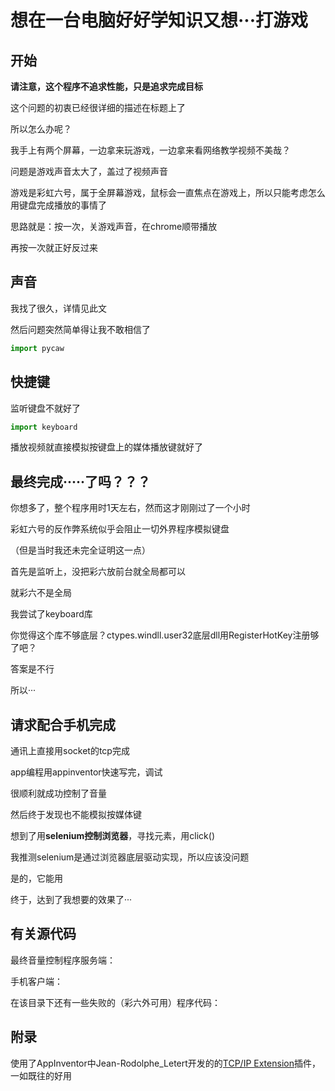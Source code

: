 # 想在一台电脑好好学知识又想···打游戏

## 开始

**请注意，这个程序不追求性能，只是追求完成目标**



这个问题的初衷已经很详细的描述在标题上了

所以怎么办呢？

我手上有两个屏幕，一边拿来玩游戏，一边拿来看网络教学视频不美哉？

问题是游戏声音太大了，盖过了视频声音

游戏是彩虹六号，属于全屏幕游戏，鼠标会一直焦点在游戏上，所以只能考虑怎么用键盘完成播放的事情了

思路就是：按一次，关游戏声音，在chrome顺带播放

再按一次就正好反过来



## 声音

我找了很久，详情见此文

然后问题突然简单得让我不敢相信了

```python
import pycaw
```



## 快捷键

监听键盘不就好了

```python
import keyboard
```

[参考用法]: https://www.jianshu.com/p/8e508c6a05ce

播放视频就直接模拟按键盘上的媒体播放键就好了

## 最终完成·····了吗？？？

你想多了，整个程序用时1天左右，然而这才刚刚过了一个小时

彩虹六号的反作弊系统似乎会阻止一切外界程序模拟键盘

（但是当时我还未完全证明这一点）

首先是监听上，没把彩六放前台就全局都可以

就彩六不是全局

我尝试了keyboard库

你觉得这个库不够底层？ctypes.windll.user32底层dll用RegisterHotKey注册够了吧？

答案是不行

所以···

## 请求配合手机完成

通讯上直接用socket的tcp完成

app编程用appinventor快速写完，调试

很顺利就成功控制了音量

然后终于发现也不能模拟按媒体键

想到了用**selenium控制浏览器**，寻找元素，用click()

我推测selenium是通过浏览器底层驱动实现，所以应该没问题

是的，它能用

终于，达到了我想要的效果了···

## 有关源代码

最终音量控制程序服务端：

[HearClass]: https://github.com/Yecgaa1/Game-with-WebClass/blob/master/HearClass%E5%AE%8C%E5%85%A8%E5%8F%AF%E7%94%A8.py

手机客户端：

[apk]: https://github.com/Yecgaa1/Game-with-WebClass/blob/master/study1.1.apk

在该目录下还有一些失败的（彩六外可用）程序代码：

[项目地址]: https://github.com/Yecgaa1/Game-with-WebClass



## 附录

使用了AppInventor中Jean-Rodolphe_Letert开发的的[TCP/IP Extension](https://community.appinventor.mit.edu/t/tcp-ip-extension/7142)插件，一如既往的好用

